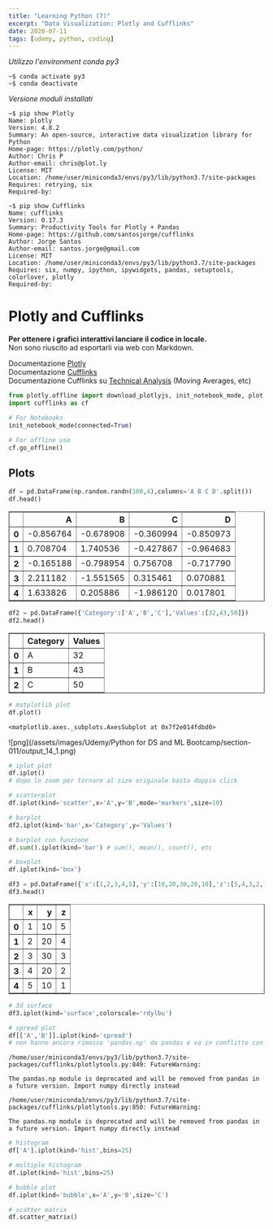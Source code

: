 ```yaml
---
title: "Learning Python (7)"
excerpt: "Data Visualization: Plotly and Cufflinks"
date: 2020-07-11
tags: [udemy, python, coding]
---
```


*Utilizzo l'environment conda py3*  
```console
~$ conda activate py3
~$ conda deactivate
```

*Versione moduli installati*  
```console
~$ pip show Plotly
Name: plotly
Version: 4.8.2
Summary: An open-source, interactive data visualization library for Python
Home-page: https://plotly.com/python/
Author: Chris P
Author-email: chris@plot.ly
License: MIT
Location: /home/user/miniconda3/envs/py3/lib/python3.7/site-packages
Requires: retrying, six
Required-by: 
```

```console
~$ pip show Cufflinks
Name: cufflinks
Version: 0.17.3
Summary: Productivity Tools for Plotly + Pandas
Home-page: https://github.com/santosjorge/cufflinks
Author: Jorge Santos
Author-email: santos.jorge@gmail.com
License: MIT
Location: /home/user/miniconda3/envs/py3/lib/python3.7/site-packages
Requires: six, numpy, ipython, ipywidgets, pandas, setuptools, colorlover, plotly
Required-by: 
```

# Plotly and Cufflinks

**Per ottenere i grafici interattivi lanciare il codice in locale.**  
Non sono riuscito ad esportarli via web con Markdown.  

Documentazione [Plotly](https://plot.ly/python/getting-started)  
Documentazione [Cufflinks](https://github.com/santosjorge/cufflinks)  
Documentazione Cufflinks su [Technical Analysis](https://github.com/santosjorge/cufflinks/blob/master/cufflinks/ta.py) (Moving Averages, etc)


```python
from plotly.offline import download_plotlyjs, init_notebook_mode, plot, iplot
import cufflinks as cf
```


```python
# For Notebooks
init_notebook_mode(connected=True)
```


<script type="text/javascript">
window.PlotlyConfig = {MathJaxConfig: 'local'};
if (window.MathJax) {MathJax.Hub.Config({SVG: {font: "STIX-Web"}});}
if (typeof require !== 'undefined') {
require.undef("plotly");
requirejs.config({
    paths: {
        'plotly': ['https://cdn.plot.ly/plotly-latest.min']
    }
});
require(['plotly'], function(Plotly) {
    window._Plotly = Plotly;
});
}
</script>




```python
# For offline use
cf.go_offline()
```


<script type="text/javascript">
window.PlotlyConfig = {MathJaxConfig: 'local'};
if (window.MathJax) {MathJax.Hub.Config({SVG: {font: "STIX-Web"}});}
if (typeof require !== 'undefined') {
require.undef("plotly");
requirejs.config({
    paths: {
        'plotly': ['https://cdn.plot.ly/plotly-latest.min']
    }
});
require(['plotly'], function(Plotly) {
    window._Plotly = Plotly;
});
}
</script>



## Plots


```python
df = pd.DataFrame(np.random.randn(100,4),columns='A B C D'.split())
df.head()
```




<div>
<style scoped>
    .dataframe tbody tr th:only-of-type {
        vertical-align: middle;
    }

    .dataframe tbody tr th {
        vertical-align: top;
    }

    .dataframe thead th {
        text-align: right;
    }
</style>
<table border="1" class="dataframe">
  <thead>
    <tr style="text-align: right;">
      <th></th>
      <th>A</th>
      <th>B</th>
      <th>C</th>
      <th>D</th>
    </tr>
  </thead>
  <tbody>
    <tr>
      <th>0</th>
      <td>-0.856764</td>
      <td>-0.678908</td>
      <td>-0.360994</td>
      <td>-0.850973</td>
    </tr>
    <tr>
      <th>1</th>
      <td>0.708704</td>
      <td>1.740536</td>
      <td>-0.427867</td>
      <td>-0.964683</td>
    </tr>
    <tr>
      <th>2</th>
      <td>-0.165188</td>
      <td>-0.798954</td>
      <td>0.756708</td>
      <td>-0.717790</td>
    </tr>
    <tr>
      <th>3</th>
      <td>2.211182</td>
      <td>-1.551565</td>
      <td>0.315461</td>
      <td>0.070881</td>
    </tr>
    <tr>
      <th>4</th>
      <td>1.633826</td>
      <td>0.205886</td>
      <td>-1.986120</td>
      <td>0.017801</td>
    </tr>
  </tbody>
</table>
</div>




```python
df2 = pd.DataFrame({'Category':['A','B','C'],'Values':[32,43,50]})
df2.head()
```




<div>
<style scoped>
    .dataframe tbody tr th:only-of-type {
        vertical-align: middle;
    }

    .dataframe tbody tr th {
        vertical-align: top;
    }

    .dataframe thead th {
        text-align: right;
    }
</style>
<table border="1" class="dataframe">
  <thead>
    <tr style="text-align: right;">
      <th></th>
      <th>Category</th>
      <th>Values</th>
    </tr>
  </thead>
  <tbody>
    <tr>
      <th>0</th>
      <td>A</td>
      <td>32</td>
    </tr>
    <tr>
      <th>1</th>
      <td>B</td>
      <td>43</td>
    </tr>
    <tr>
      <th>2</th>
      <td>C</td>
      <td>50</td>
    </tr>
  </tbody>
</table>
</div>




```python
# matplotlib plot
df.plot()
```




    <matplotlib.axes._subplots.AxesSubplot at 0x7f2e014fdbd0>




![png](/assets/images/Udemy/Python for DS and ML Bootcamp/section-011/output_14_1.png)


```python
# iplot plot
df.iplot()
# dopo lo zoom per tornare al size originale basta doppio click
```

```python
# scatterplot
df.iplot(kind='scatter',x='A',y='B',mode='markers',size=10)
```

```python
# barplot
df2.iplot(kind='bar',x='Category',y='Values')
```

```python
# barplot con funzione
df.sum().iplot(kind='bar') # sum(), mean(), count(), etc
```

```python
# boxplot
df.iplot(kind='box')
```


```python
df3 = pd.DataFrame({'x':[1,2,3,4,5],'y':[10,20,30,20,10],'z':[5,4,3,2,1]})
df3.head()
```




<div>
<style scoped>
    .dataframe tbody tr th:only-of-type {
        vertical-align: middle;
    }

    .dataframe tbody tr th {
        vertical-align: top;
    }

    .dataframe thead th {
        text-align: right;
    }
</style>
<table border="1" class="dataframe">
  <thead>
    <tr style="text-align: right;">
      <th></th>
      <th>x</th>
      <th>y</th>
      <th>z</th>
    </tr>
  </thead>
  <tbody>
    <tr>
      <th>0</th>
      <td>1</td>
      <td>10</td>
      <td>5</td>
    </tr>
    <tr>
      <th>1</th>
      <td>2</td>
      <td>20</td>
      <td>4</td>
    </tr>
    <tr>
      <th>2</th>
      <td>3</td>
      <td>30</td>
      <td>3</td>
    </tr>
    <tr>
      <th>3</th>
      <td>4</td>
      <td>20</td>
      <td>2</td>
    </tr>
    <tr>
      <th>4</th>
      <td>5</td>
      <td>10</td>
      <td>1</td>
    </tr>
  </tbody>
</table>
</div>



```python
# 3d surface
df3.iplot(kind='surface',colorscale='rdylbu')
```

```python
# spread plot
df[['A','B']].iplot(kind='spread')
# non hanno ancora rimosso 'pandas.np' da pandas e va in conflitto con numpy
```

```console
/home/user/miniconda3/envs/py3/lib/python3.7/site-packages/cufflinks/plotlytools.py:849: FutureWarning:

The pandas.np module is deprecated and will be removed from pandas in a future version. Import numpy directly instead

/home/user/miniconda3/envs/py3/lib/python3.7/site-packages/cufflinks/plotlytools.py:850: FutureWarning:

The pandas.np module is deprecated and will be removed from pandas in a future version. Import numpy directly instead
```

```python
# histogram
df['A'].iplot(kind='hist',bins=25)
```

```python
# multiple histogram
df.iplot(kind='hist',bins=25)
```

```python
# bubble plot
df.iplot(kind='bubble',x='A',y='B',size='C')
```

```python
# scatter matrix
df.scatter_matrix()
```
